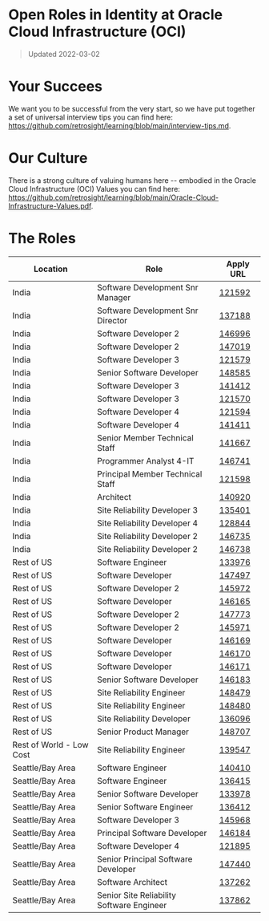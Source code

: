 # Open Roles in Identity at Oracle Cloud Infrastructure (OCI)

> Updated 2022-03-02

# Your Succees

We want you to be successful from the very start, so we have put together a set of universal interview tips you can find here: https://github.com/retrosight/learning/blob/main/interview-tips.md.

# Our Culture

There is a strong culture of valuing humans here -- embodied in the Oracle Cloud Infrastructure (OCI) Values you can find here: https://github.com/retrosight/learning/blob/main/Oracle-Cloud-Infrastructure-Values.pdf.

# The Roles

Location|Role|Apply URL
---|---|---
India|Software Development Snr Manager|[121592](https://eeho.fa.us2.oraclecloud.com/hcmUI/CandidateExperience/en/sites/CX_1/job/121592)
India|Software Development Snr Director|[137188](https://eeho.fa.us2.oraclecloud.com/hcmUI/CandidateExperience/en/sites/CX_1/job/137188)
India|Software Developer 2|[146996](https://eeho.fa.us2.oraclecloud.com/hcmUI/CandidateExperience/en/sites/CX_1/job/146996)
India|Software Developer 2|[147019](https://eeho.fa.us2.oraclecloud.com/hcmUI/CandidateExperience/en/sites/CX_1/job/147019)
India|Software Developer 3|[121579](https://eeho.fa.us2.oraclecloud.com/hcmUI/CandidateExperience/en/sites/CX_1/job/121579)
India|Senior Software Developer|[148585](https://eeho.fa.us2.oraclecloud.com/hcmUI/CandidateExperience/en/sites/CX_1/job/148585)
India|Software Developer 3|[141412](https://eeho.fa.us2.oraclecloud.com/hcmUI/CandidateExperience/en/sites/CX_1/job/141412)
India|Software Developer 3|[121570](https://eeho.fa.us2.oraclecloud.com/hcmUI/CandidateExperience/en/sites/CX_1/job/121570)
India|Software Developer 4|[121594](https://eeho.fa.us2.oraclecloud.com/hcmUI/CandidateExperience/en/sites/CX_1/job/121594)
India|Software Developer 4|[141411](https://eeho.fa.us2.oraclecloud.com/hcmUI/CandidateExperience/en/sites/CX_1/job/141411)
India|Senior Member Technical Staff|[141667](https://eeho.fa.us2.oraclecloud.com/hcmUI/CandidateExperience/en/sites/CX_1/job/141667)
India|Programmer Analyst 4-IT|[146741](https://eeho.fa.us2.oraclecloud.com/hcmUI/CandidateExperience/en/sites/CX_1/job/146741)
India|Principal Member Technical Staff|[121598](https://eeho.fa.us2.oraclecloud.com/hcmUI/CandidateExperience/en/sites/CX_1/job/121598)
India|Architect|[140920](https://eeho.fa.us2.oraclecloud.com/hcmUI/CandidateExperience/en/sites/CX_1/job/140920)
India|Site Reliability Developer 3|[135401](https://eeho.fa.us2.oraclecloud.com/hcmUI/CandidateExperience/en/sites/CX_1/job/135401)
India|Site Reliability Developer 4|[128844](https://eeho.fa.us2.oraclecloud.com/hcmUI/CandidateExperience/en/sites/CX_1/job/128844)
India|Site Reliability Developer 2|[146735](https://eeho.fa.us2.oraclecloud.com/hcmUI/CandidateExperience/en/sites/CX_1/job/146735)
India|Site Reliability Developer 2|[146738](https://eeho.fa.us2.oraclecloud.com/hcmUI/CandidateExperience/en/sites/CX_1/job/146738)
Rest of US|Software Engineer|[133976](https://eeho.fa.us2.oraclecloud.com/hcmUI/CandidateExperience/en/sites/CX_1/job/133976)
Rest of US|Software Developer|[147497](https://eeho.fa.us2.oraclecloud.com/hcmUI/CandidateExperience/en/sites/CX_1/job/147497)
Rest of US|Software Developer 2|[145972](https://eeho.fa.us2.oraclecloud.com/hcmUI/CandidateExperience/en/sites/CX_1/job/145972)
Rest of US|Software Developer|[146165](https://eeho.fa.us2.oraclecloud.com/hcmUI/CandidateExperience/en/sites/CX_1/job/146165)
Rest of US|Software Developer 2|[147773](https://eeho.fa.us2.oraclecloud.com/hcmUI/CandidateExperience/en/sites/CX_1/job/147773)
Rest of US|Software Developer 2|[145971](https://eeho.fa.us2.oraclecloud.com/hcmUI/CandidateExperience/en/sites/CX_1/job/145971)
Rest of US|Software Developer|[146169](https://eeho.fa.us2.oraclecloud.com/hcmUI/CandidateExperience/en/sites/CX_1/job/146169)
Rest of US|Software Developer|[146170](https://eeho.fa.us2.oraclecloud.com/hcmUI/CandidateExperience/en/sites/CX_1/job/146170)
Rest of US|Software Developer|[146171](https://eeho.fa.us2.oraclecloud.com/hcmUI/CandidateExperience/en/sites/CX_1/job/146171)
Rest of US|Senior Software Developer|[146183](https://eeho.fa.us2.oraclecloud.com/hcmUI/CandidateExperience/en/sites/CX_1/job/146183)
Rest of US|Site Reliability Engineer|[148479](https://eeho.fa.us2.oraclecloud.com/hcmUI/CandidateExperience/en/sites/CX_1/job/148479)
Rest of US|Site Reliability Engineer|[148480](https://eeho.fa.us2.oraclecloud.com/hcmUI/CandidateExperience/en/sites/CX_1/job/148480)
Rest of US|Site Reliability Developer|[136096](https://eeho.fa.us2.oraclecloud.com/hcmUI/CandidateExperience/en/sites/CX_1/job/136096)
Rest of US|Senior Product Manager|[148707](https://eeho.fa.us2.oraclecloud.com/hcmUI/CandidateExperience/en/sites/CX_1/job/148707)
Rest of World - Low Cost|Site Reliability Engineer|[139547](https://eeho.fa.us2.oraclecloud.com/hcmUI/CandidateExperience/en/sites/CX_1/job/139547)
Seattle/Bay Area|Software Engineer|[140410](https://eeho.fa.us2.oraclecloud.com/hcmUI/CandidateExperience/en/sites/CX_1/job/140410)
Seattle/Bay Area|Software Engineer|[136415](https://eeho.fa.us2.oraclecloud.com/hcmUI/CandidateExperience/en/sites/CX_1/job/136415)
Seattle/Bay Area|Senior Software Developer|[133978](https://eeho.fa.us2.oraclecloud.com/hcmUI/CandidateExperience/en/sites/CX_1/job/133978)
Seattle/Bay Area|Senior Software Engineer|[136412](https://eeho.fa.us2.oraclecloud.com/hcmUI/CandidateExperience/en/sites/CX_1/job/136412)
Seattle/Bay Area|Software Developer 3|[145968](https://eeho.fa.us2.oraclecloud.com/hcmUI/CandidateExperience/en/sites/CX_1/job/145968)
Seattle/Bay Area|Principal Software Developer|[146184](https://eeho.fa.us2.oraclecloud.com/hcmUI/CandidateExperience/en/sites/CX_1/job/146184)
Seattle/Bay Area|Software Developer 4|[121895](https://eeho.fa.us2.oraclecloud.com/hcmUI/CandidateExperience/en/sites/CX_1/job/121895)
Seattle/Bay Area|Senior Principal Software Developer|[147440](https://eeho.fa.us2.oraclecloud.com/hcmUI/CandidateExperience/en/sites/CX_1/job/147440)
Seattle/Bay Area|Software Architect|[137262](https://eeho.fa.us2.oraclecloud.com/hcmUI/CandidateExperience/en/sites/CX_1/job/137262)
Seattle/Bay Area|Senior Site Reliability Software Engineer|[137862](https://eeho.fa.us2.oraclecloud.com/hcmUI/CandidateExperience/en/sites/CX_1/job/137862)
